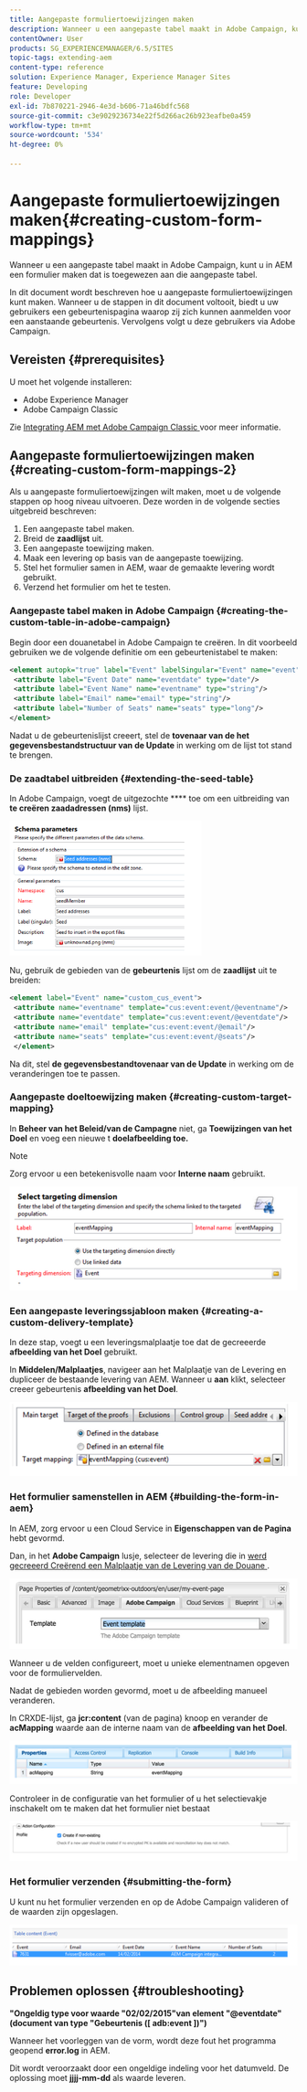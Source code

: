 ```yaml
---
title: Aangepaste formuliertoewijzingen maken
description: Wanneer u een aangepaste tabel maakt in Adobe Campaign, kunt u in AEM een formulier maken dat is toegewezen aan die aangepaste tabel
contentOwner: User
products: SG_EXPERIENCEMANAGER/6.5/SITES
topic-tags: extending-aem
content-type: reference
solution: Experience Manager, Experience Manager Sites
feature: Developing
role: Developer
exl-id: 7b870221-2946-4e3d-b606-71a46bdfc568
source-git-commit: c3e9029236734e22f5d266ac26b923eafbe0a459
workflow-type: tm+mt
source-wordcount: '534'
ht-degree: 0%

---
```


# Aangepaste formuliertoewijzingen maken{#creating-custom-form-mappings}

Wanneer u een aangepaste tabel maakt in Adobe Campaign, kunt u in AEM een formulier maken dat is toegewezen aan die aangepaste tabel.

In dit document wordt beschreven hoe u aangepaste formuliertoewijzingen kunt maken. Wanneer u de stappen in dit document voltooit, biedt u uw gebruikers een gebeurtenispagina waarop zij zich kunnen aanmelden voor een aanstaande gebeurtenis. Vervolgens volgt u deze gebruikers via Adobe Campaign.

## Vereisten {#prerequisites}

U moet het volgende installeren:

* Adobe Experience Manager
* Adobe Campaign Classic

Zie [ Integrating AEM met Adobe Campaign Classic ](/help/sites-administering/campaignonpremise.md) voor meer informatie.

## Aangepaste formuliertoewijzingen maken {#creating-custom-form-mappings-2}

Als u aangepaste formuliertoewijzingen wilt maken, moet u de volgende stappen op hoog niveau uitvoeren. Deze worden in de volgende secties uitgebreid beschreven:

1. Een aangepaste tabel maken.
1. Breid de **zaadlijst** uit.
1. Een aangepaste toewijzing maken.
1. Maak een levering op basis van de aangepaste toewijzing.
1. Stel het formulier samen in AEM, waar de gemaakte levering wordt gebruikt.
1. Verzend het formulier om het te testen.

### Aangepaste tabel maken in Adobe Campaign {#creating-the-custom-table-in-adobe-campaign}

Begin door een douanetabel in Adobe Campaign te creëren. In dit voorbeeld gebruiken we de volgende definitie om een gebeurtenistabel te maken:

```xml
<element autopk="true" label="Event" labelSingular="Event" name="event">
 <attribute label="Event Date" name="eventdate" type="date"/>
 <attribute label="Event Name" name="eventname" type="string"/>
 <attribute label="Email" name="email" type="string"/>
 <attribute label="Number of Seats" name="seats" type="long"/>
</element>
```

Nadat u de gebeurtenislijst creeert, stel de **tovenaar van de het gegevensbestandstructuur van de Update** in werking om de lijst tot stand te brengen.

### De zaadtabel uitbreiden {#extending-the-seed-table}

In Adobe Campaign, voegt de uitgezochte **** toe om een uitbreiding van **te creëren zaadadressen (nms)** lijst.

![ chlimage_1-194 ](assets/chlimage_1-194.png)

Nu, gebruik de gebieden van de **gebeurtenis** lijst om de **zaadlijst** uit te breiden:

```xml
<element label="Event" name="custom_cus_event">
 <attribute name="eventname" template="cus:event:event/@eventname"/>
 <attribute name="eventdate" template="cus:event:event/@eventdate"/>
 <attribute name="email" template="cus:event:event/@email"/>
 <attribute name="seats" template="cus:event:event/@seats"/>
 </element>
```

Na dit, stel **de gegevensbestandtovenaar van de Update** in werking om de veranderingen toe te passen.

### Aangepaste doeltoewijzing maken {#creating-custom-target-mapping}

In **Beheer van het Beleid/van de Campagne** niet, ga **Toewijzingen van het Doel** en voeg een nieuwe t **doelafbeelding toe.**

>[!NOTE]
>
>Zorg ervoor u een betekenisvolle naam voor **Interne naam** gebruikt.

![ chlimage_1-195 ](assets/chlimage_1-195.png)

### Een aangepaste leveringssjabloon maken {#creating-a-custom-delivery-template}

In deze stap, voegt u een leveringsmalplaatje toe dat de gecreeerde **afbeelding van het Doel** gebruikt.

In **Middelen/Malplaatjes**, navigeer aan het Malplaatje van de Levering en dupliceer de bestaande levering van AEM. Wanneer u **aan** klikt, selecteer creeer gebeurtenis **afbeelding van het Doel**.

![ chlimage_1-196 ](assets/chlimage_1-196.png)

### Het formulier samenstellen in AEM {#building-the-form-in-aem}

In AEM, zorg ervoor u een Cloud Service in **Eigenschappen van de Pagina** hebt gevormd.

Dan, in het **Adobe Campaign** lusje, selecteer de levering die in [ werd gecreeerd Creërend een Malplaatje van de Levering van de Douane ](#creating-a-custom-delivery-template).

![ chlimage_1-197 ](assets/chlimage_1-197.png)

Wanneer u de velden configureert, moet u unieke elementnamen opgeven voor de formuliervelden.

Nadat de gebieden worden gevormd, moet u de afbeelding manueel veranderen.

In CRXDE-lijst, ga **jcr:content** (van de pagina) knoop en verander de **acMapping** waarde aan de interne naam van de **afbeelding van het Doel**.

![ chlimage_1-198 ](assets/chlimage_1-198.png)

Controleer in de configuratie van het formulier of u het selectievakje inschakelt om te maken dat het formulier niet bestaat

![ chlimage_1-199 ](assets/chlimage_1-199.png)

### Het formulier verzenden {#submitting-the-form}

U kunt nu het formulier verzenden en op de Adobe Campaign valideren of de waarden zijn opgeslagen.

![ chlimage_1-200 ](assets/chlimage_1-200.png)

## Problemen oplossen {#troubleshooting}

**&quot;Ongeldig type voor waarde &quot;02/02/2015&quot;van element &quot;@eventdate&quot;(document van type &quot;Gebeurtenis ([ adb:event ])&quot;)**

Wanneer het voorleggen van de vorm, wordt deze fout het programma geopend **error.log** in AEM.

Dit wordt veroorzaakt door een ongeldige indeling voor het datumveld. De oplossing moet **jjjj-mm-dd** als waarde leveren.
